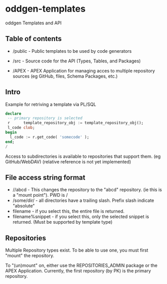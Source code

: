 # oddgen-templates

oddgen Templates and API





Table of contents
-----------------
 - /public - Public templates to be used by code generators

 - /src - Source code for the API (Types, Tables, and Packages)

 - /APEX - APEX Application for managing acces to multiple repository sources (eg GitHub, files, Schema Packages, etc.)


Intro
-----

Example for retriving a template via PL/SQL
```sql
declare
 -- primary repository is selected
 r      template_repository_obj := template_repository_obj();
 l_code clob;
begin
  l_code := r.get_code( 'somecode' );
end;
/
```

Access to subdirectories is available to repositories that support them. (eg GitHub/WebDAV)
(relative reference is not yet implemented)


File access string format
-------------------------
 - //abcd  - This changes the repository to the "abcd" repository. (ie this is a "mount point"). PWD is /
 - /some/dir/ - all directories have a trailing slash.  Prefix slash indicate "absolute"
 - filename - if you select this, the entire file is returned.
 - filename%snippet - if you select this, only the selected snippet is returned. (Must be supported by template type)
 
Repositories
------------
Multiple Repository types exist.
To be able to use one, you must first "mount" the repository.

To "(un)mount" on, either use the REPOSITORIES_ADMIN package or the APEX Application.
Currently, the first repository (by PK) is the primary repository.
